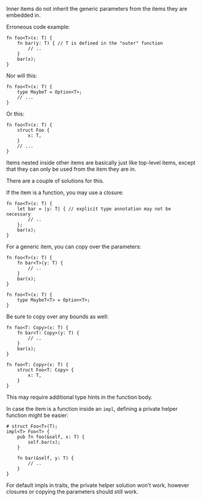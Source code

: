 Inner items do not inherit the generic parameters from the items
they are embedded in.

Erroneous code example:

```compile_fail,E0401
fn foo<T>(x: T) {
    fn bar(y: T) { // T is defined in the "outer" function
        // ..
    }
    bar(x);
}
```

Nor will this:

```compile_fail,E0401
fn foo<T>(x: T) {
    type MaybeT = Option<T>;
    // ...
}
```

Or this:

```compile_fail,E0401
fn foo<T>(x: T) {
    struct Foo {
        x: T,
    }
    // ...
}
```

Items nested inside other items are basically just like top-level items, except
that they can only be used from the item they are in.

There are a couple of solutions for this.

If the item is a function, you may use a closure:

```
fn foo<T>(x: T) {
    let bar = |y: T| { // explicit type annotation may not be necessary
        // ..
    };
    bar(x);
}
```

For a generic item, you can copy over the parameters:

```
fn foo<T>(x: T) {
    fn bar<T>(y: T) {
        // ..
    }
    bar(x);
}
```

```
fn foo<T>(x: T) {
    type MaybeT<T> = Option<T>;
}
```

Be sure to copy over any bounds as well:

```
fn foo<T: Copy>(x: T) {
    fn bar<T: Copy>(y: T) {
        // ..
    }
    bar(x);
}
```

```
fn foo<T: Copy>(x: T) {
    struct Foo<T: Copy> {
        x: T,
    }
}
```

This may require additional type hints in the function body.

In case the item is a function inside an `impl`, defining a private helper
function might be easier:

```
# struct Foo<T>(T);
impl<T> Foo<T> {
    pub fn foo(&self, x: T) {
        self.bar(x);
    }

    fn bar(&self, y: T) {
        // ..
    }
}
```

For default impls in traits, the private helper solution won't work, however
closures or copying the parameters should still work.
